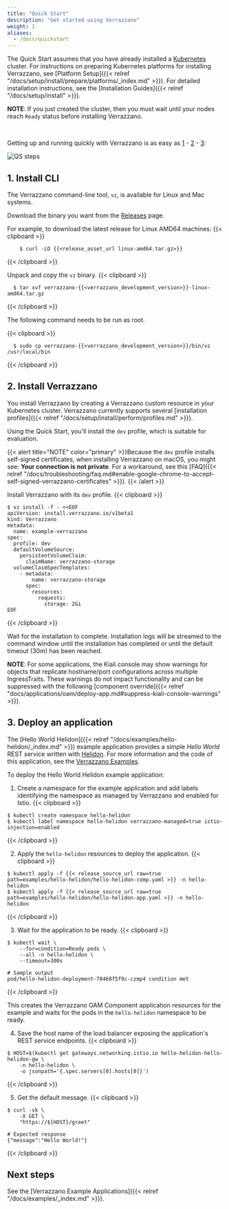 ```yaml
---
title: "Quick Start"
description: "Get started using Verrazzano"
weight: 1
aliases:
  - /docs/quickstart
---
```


The Quick Start assumes that you have already installed a
[Kubernetes](https://kubernetes.io/) cluster. For instructions on preparing Kubernetes
platforms for installing Verrazzano, see [Platform Setup]({{< relref "/docs/setup/install/prepare/platforms/_index.md" >}}).
For detailed installation instructions, see the [Installation Guides]({{< relref "/docs/setup/install" >}}).

**NOTE**: If you just created the cluster, then you must wait until your nodes reach `Ready` status before installing Verrazzano.

<br>

Getting up and running quickly with Verrazzano is as easy as [1](#1-install-cli) - [2](#2-install-verrazzano) - [3](#3-deploy-an-application):

![QS steps](/docs/images/QS-numbers.png)

## 1. Install CLI

The Verrazzano command-line tool, `vz`, is available for Linux and Mac systems.

Download the binary you want from the [Releases](https://github.com/verrazzano/verrazzano/releases/) page.

   For example, to download the latest release for Linux AMD64 machines:
   {{< clipboard >}}
   <div class="highlight">

        $ curl -LO {{<release_asset_url linux-amd64.tar.gz>}}

   </div>
   {{< /clipboard >}}

Unpack and copy the `vz` binary.
{{< clipboard >}}
<div class="highlight">

      $ tar xvf verrazzano-{{<verrazzano_development_version>}}-linux-amd64.tar.gz

</div>
{{< /clipboard >}}

  The following command needs to be run as root.

{{< clipboard >}}
<div class="highlight">

      $ sudo cp verrazzano-{{<verrazzano_development_version>}}/bin/vz /usr/local/bin
</div>
{{< /clipboard >}}

## 2. Install Verrazzano

You install Verrazzano by creating a Verrazzano custom resource in your Kubernetes cluster.
Verrazzano currently supports several [installation profiles]({{< relref "/docs/setup/install/perform/profiles.md" >}}).

Using the Quick Start, you'll install the `dev` profile, which is suitable for evaluation.

{{< alert title="NOTE" color="primary" >}}Because the `dev` profile installs self-signed certificates, when installing Verrazzano on macOS, you might see: **Your connection is not private**. For a workaround, see this [FAQ]({{< relref "/docs/troubleshooting/faq.md#enable-google-chrome-to-accept-self-signed-verrazzano-certificates" >}}).
{{< /alert >}}


Install Verrazzano with its `dev` profile.
{{< clipboard >}}
<div class="highlight">

    $ vz install -f - <<EOF
    apiVersion: install.verrazzano.io/v1beta1
    kind: Verrazzano
    metadata:
      name: example-verrazzano
    spec:
      profile: dev
      defaultVolumeSource:
        persistentVolumeClaim:
          claimName: verrazzano-storage
      volumeClaimSpecTemplates:
        - metadata:
            name: verrazzano-storage
          spec:
            resources:
              requests:
                storage: 2Gi
    EOF

</div>
{{< /clipboard >}}

Wait for the installation to complete.
   Installation logs will be streamed to the command window until the installation has completed
   or until the default timeout (30m) has been reached.

**NOTE**: For some applications, the Kiali console may show warnings for objects that replicate hostname/port configurations across multiple IngressTraits. These warnings do not impact functionality and can be suppressed with the following [component override]({{< relref "docs/applications/oam/deploy-app.md#suppress-kiali-console-warnings" >}}).

## 3. Deploy an application

The [Hello World Helidon]({{< relref "/docs/examples/hello-helidon/_index.md" >}})
example application provides a simple *Hello World* REST service written with [Helidon](https://helidon.io).
For more information and the code of this application, see the [Verrazzano Examples](https://github.com/verrazzano/examples).

To deploy the Hello World Helidon example application:

1. Create a namespace for the example application and add labels identifying the namespace as managed by Verrazzano and
   enabled for Istio.
{{< clipboard >}}
<div class="highlight">

    $ kubectl create namespace hello-helidon
    $ kubectl label namespace hello-helidon verrazzano-managed=true istio-injection=enabled

</div>
{{< /clipboard >}}


2. Apply the `hello-helidon` resources to deploy the application.
{{< clipboard >}}
<div class="highlight">

    $ kubectl apply -f {{< release_source_url raw=true path=examples/hello-helidon/hello-helidon-comp.yaml >}} -n hello-helidon
    $ kubectl apply -f {{< release_source_url raw=true path=examples/hello-helidon/hello-helidon-app.yaml >}} -n hello-helidon

</div>
{{< /clipboard >}}

3. Wait for the application to be ready.
{{< clipboard >}}
<div class="highlight">

    $ kubectl wait \
        --for=condition=Ready pods \
        --all -n hello-helidon \
        --timeout=300s

    # Sample output
    pod/hello-helidon-deployment-78468f5f9c-czmp4 condition met

</div>
{{< /clipboard >}}

   This creates the Verrazzano OAM Component application resources for the example and waits for the pods in the `hello-helidon`
   namespace to be ready.

4. Save the host name of the load balancer exposing the application's REST service endpoints.
{{< clipboard >}}
<div class="highlight">

    $ HOST=$(kubectl get gateways.networking.istio.io hello-helidon-hello-helidon-gw \
        -n hello-helidon \
        -o jsonpath='{.spec.servers[0].hosts[0]}')

</div>
{{< /clipboard >}}

5. Get the default message.
{{< clipboard >}}
<div class="highlight">

    $ curl -sk \
        -X GET \
        "https://${HOST}/greet"

    # Expected response
    {"message":"Hello World!"}

</div>
{{< /clipboard >}}


## Next steps

See the [Verrazzano Example Applications]({{< relref "/docs/examples/_index.md" >}}).
